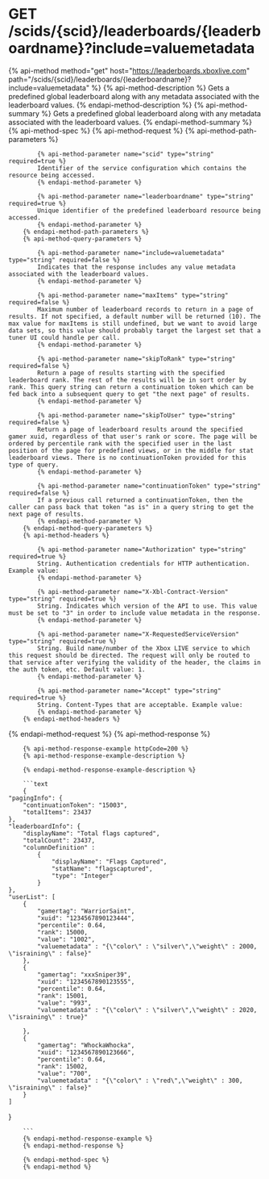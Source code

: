 # GET /scids/{scid}/leaderboards/{leaderboardname}?include=valuemetadata

{% api-method method="get" host="https://leaderboards.xboxlive.com" path="/scids/{scid}/leaderboards/{leaderboardname}?include=valuemetadata" %}
        {% api-method-description %}
        Gets a predefined global leaderboard along with any metadata associated with the leaderboard values.
        {% endapi-method-description %}
        {% api-method-summary %}
        Gets a predefined global leaderboard along with any metadata associated with the leaderboard values.
        {% endapi-method-summary %}
        {% api-method-spec %}
        {% api-method-request %}
        {% api-method-path-parameters %}
        
            {% api-method-parameter name="scid" type="string" required=true %}
            Identifier of the service configuration which contains the resource being accessed.
            {% endapi-method-parameter %}

            {% api-method-parameter name="leaderboardname" type="string" required=true %}
            Unique identifier of the predefined leaderboard resource being accessed.
            {% endapi-method-parameter %}
        {% endapi-method-path-parameters %}
        {% api-method-query-parameters %}
        
            {% api-method-parameter name="include=valuemetadata" type="string" required=false %}
            Indicates that the response includes any value metadata associated with the leaderboard values.
            {% endapi-method-parameter %}

            {% api-method-parameter name="maxItems" type="string" required=false %}
            Maximum number of leaderboard records to return in a page of results. If not specified, a default number will be returned (10). The max value for maxItems is still undefined, but we want to avoid large data sets, so this value should probably target the largest set that a tuner UI could handle per call.
            {% endapi-method-parameter %}

            {% api-method-parameter name="skipToRank" type="string" required=false %}
            Return a page of results starting with the specified leaderboard rank. The rest of the results will be in sort order by rank. This query string can return a continuation token which can be fed back into a subsequent query to get "the next page" of results.
            {% endapi-method-parameter %}

            {% api-method-parameter name="skipToUser" type="string" required=false %}
            Return a page of leaderboard results around the specified gamer xuid, regardless of that user's rank or score. The page will be ordered by percentile rank with the specified user in the last position of the page for predefined views, or in the middle for stat leaderboard views. There is no continuationToken provided for this type of query.
            {% endapi-method-parameter %}

            {% api-method-parameter name="continuationToken" type="string" required=false %}
            If a previous call returned a continuationToken, then the caller can pass back that token "as is" in a query string to get the next page of results.
            {% endapi-method-parameter %}
        {% endapi-method-query-parameters %}
        {% api-method-headers %}
        
            {% api-method-parameter name="Authorization" type="string" required=true %}
            String. Authentication credentials for HTTP authentication. Example value: 
            {% endapi-method-parameter %}

            {% api-method-parameter name="X-Xbl-Contract-Version" type="string" required=true %}
            String. Indicates which version of the API to use. This value must be set to "3" in order to include value metadata in the response.
            {% endapi-method-parameter %}

            {% api-method-parameter name="X-RequestedServiceVersion" type="string" required=true %}
            String. Build name/number of the Xbox LIVE service to which this request should be directed. The request will only be routed to that service after verifying the validity of the header, the claims in the auth token, etc. Default value: 1.
            {% endapi-method-parameter %}

            {% api-method-parameter name="Accept" type="string" required=true %}
            String. Content-Types that are acceptable. Example value: 
            {% endapi-method-parameter %}
        {% endapi-method-headers %}
{% endapi-method-request %}
        {% api-method-response %}
        
        {% api-method-response-example httpCode=200 %}
        {% api-method-response-example-description %}
        
        {% endapi-method-response-example-description %}
        
        ```text
        {
    "pagingInfo": {
        "continuationToken": "15003",
        "totalItems": 23437
    },
    "leaderboardInfo": {
        "displayName": "Total flags captured",
        "totalCount": 23437,
        "columnDefinition" : 
            {
                "displayName": "Flags Captured",
                "statName": "flagscaptured",
                "type": "Integer"
            }
    },
    "userList": [
        {
            "gamertag": "WarriorSaint",
            "xuid": "1234567890123444",
            "percentile": 0.64,
            "rank": 15000,
            "value": "1002",
            "valuemetadata" : "{\"color\" : \"silver\",\"weight\" : 2000, \"israining\" : false}"
        },
        {
            "gamertag": "xxxSniper39",
            "xuid": "1234567890123555",
            "percentile": 0.64,
            "rank": 15001,
            "value": "993",
            "valuemetadata" : "{\"color\" : \"silver\",\"weight\" : 2020, \"israining\" : true}"
 
        },
        {
            "gamertag": "WhockaWhocka",
            "xuid": "1234567890123666",
            "percentile": 0.64,
            "rank": 15002,
            "value": "700",
            "valuemetadata" : "{\"color\" : \"red\",\"weight\" : 300, \"israining\" : false}"
        }
    ]
}
         

        ```
        {% endapi-method-response-example %}
        {% endapi-method-response %}
        
        {% endapi-method-spec %}
        {% endapi-method %}
